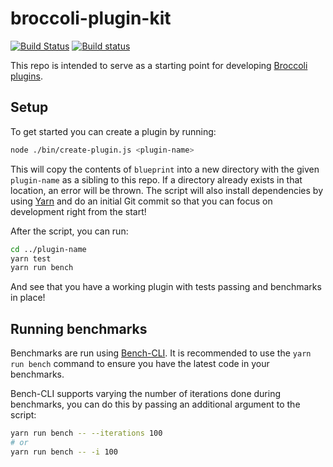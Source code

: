 # broccoli-plugin-kit

[![Build Status](https://travis-ci.org/stefanpenner/broccoli-plugin-kit.svg?branch=master)](https://travis-ci.org/stefanpenner/broccoli-plugin-kit)
[![Build status](https://ci.appveyor.com/api/projects/status/fm378sxkcd3uf733/branch/master?svg=true)](https://ci.appveyor.com/project/embercli/broccoli-plugin-kit/branch/master)

This repo is intended to serve as a starting point for developing [Broccoli plugins](https://github.com/broccolijs/broccoli#plugins).

## Setup

To get started you can create a plugin by running:

```bash
node ./bin/create-plugin.js <plugin-name>
```

This will copy the contents of `blueprint` into a new directory with the given `plugin-name` as a sibling to this repo. If a directory already exists in that location, an error will be thrown. The script will also install dependencies by using [Yarn](https://yarnpkg.com/) and do an initial Git commit so that you can focus on development right from the start!

After the script, you can run:

```bash
cd ../plugin-name
yarn test
yarn run bench
```

And see that you have a working plugin with tests passing and benchmarks in place!

## Running benchmarks

Benchmarks are run using [Bench-CLI](https://github.com/trentmwillis/bench-cli). It is recommended to use the `yarn run bench` command to ensure you have the latest code in your benchmarks.

Bench-CLI supports varying the number of iterations done during benchmarks, you can do this by passing an additional argument to the script:

```bash
yarn run bench -- --iterations 100
# or
yarn run bench -- -i 100
```
